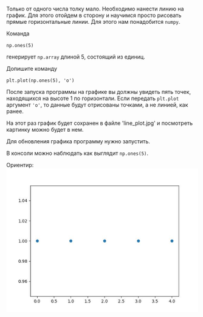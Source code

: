 Только от одного числа толку мало. Необходимо нанести линию на график. Для этого отойдем в сторону и научимся просто рисовать прямые горизонтальные линии. Для этого нам понадобится `numpy`.

Команда

```
np.ones(5)
```

генерирует `np.array` длиной 5, состоящий из единиц.

Допишите команду

```
plt.plot(np.ones(5), 'o')
```

После запуска программы на графике вы должны увидеть пять точек, находящихся на высоте 1 по горизонтали. Если передать `plt.plot` аргумент `'o'`, то данные будут отрисованы точками, а не линией, как ранее.

На этот раз график будет сохранен в файле 'line_plot.jpg' и посмотреть картинку можно будет в нем. 


Для обновления графика программу нужно запустить.


В консоли можно наблюдать как выглядит `np.ones(5)`.


Ориентир:
![TargetDown](./assets/img_7.jpg)